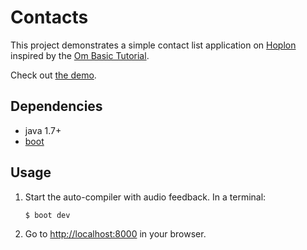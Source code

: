 # Contacts

This project demonstrates a simple contact list application on [Hoplon][4] inspired
by the [Om Basic Tutorial](https://github.com/swannodette/om/wiki/Basic-Tutorial).

Check out [the demo][3].

## Dependencies

- java 1.7+
- [boot][1]

## Usage

1. Start the auto-compiler with audio feedback. In a terminal:

    ```bash
    $ boot dev
    ```

2. Go to [http://localhost:8000][2] in your browser.

[1]: https://boot-clj.com
[2]: http://localhost:8000
[3]: https://hoplon.github.io/demos/contacts/
[4]: https://hoplon.io
